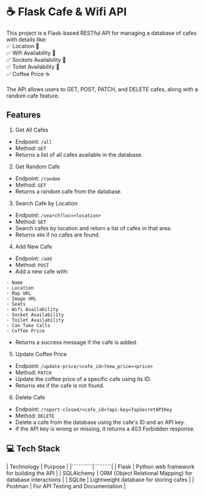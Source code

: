 # ☕ Flask Cafe & Wifi API
This project is a Flask-based RESTful API for managing a database of cafes with details like:<br>
✅ Location 🏢<br>
✅ Wifi Availability 📶<br>
✅ Sockets Availability 🔌<br>
✅ Toilet Availability 🚻<br>
✅ Coffee Price ☕<br>
<br>
The API allows users to GET, POST, PATCH, and DELETE cafes, along with a random cafe feature.

## Features
1. Get All Cafes
- Endpoint: `/all`
- Method: `GET`
- Returns a list of all cafes available in the database.

2. Get Random Cafe
- Endpoint: `/random`
- Method: `GET`
- Returns a random cafe from the database.

3. Search Cafe by Location
- Endpoint: `/search?loc=<location>`
- Method: `GET`
- Search cafes by location and return a list of cafes in that area.
- Returns `404` if no cafes are found.

4. Add New Cafe
- Endpoint: `/add`
- Method: `POST`
- Add a new cafe with:
```
- Name
- Location
- Map URL
- Image URL
- Seats
- Wifi Availability
- Socket Availability
- Toilet Availability
- Can Take Calls
- Coffee Price
```
- Returns a success message if the cafe is added.

5. Update Coffee Price
- Endpoint: `/update-price/<cafe_id>?new_price=<price>`
- Method: `PATCH`
- Update the coffee price of a specific cafe using its ID.
- Returns `404` if the cafe is not found.

6. Delete Cafe
- Endpoint: `/report-closed/<cafe_id>?api-key=TopSecretAPIKey`
- Method: `DELETE`
- Delete a cafe from the database using the cafe's ID and an API key.
- If the API key is wrong or missing, it returns a 403 Forbidden response.

## 💻 Tech Stack
| Technology |	Purpose |
|````````````|``````````|
| Flask	| Python web framework for building the API |
| SQLAlchemy |	ORM (Object Relational Mapping) for database interactions |
| SQLite |	Lightweight database for storing cafes |
| Postman |	For API Testing and Documentation |

